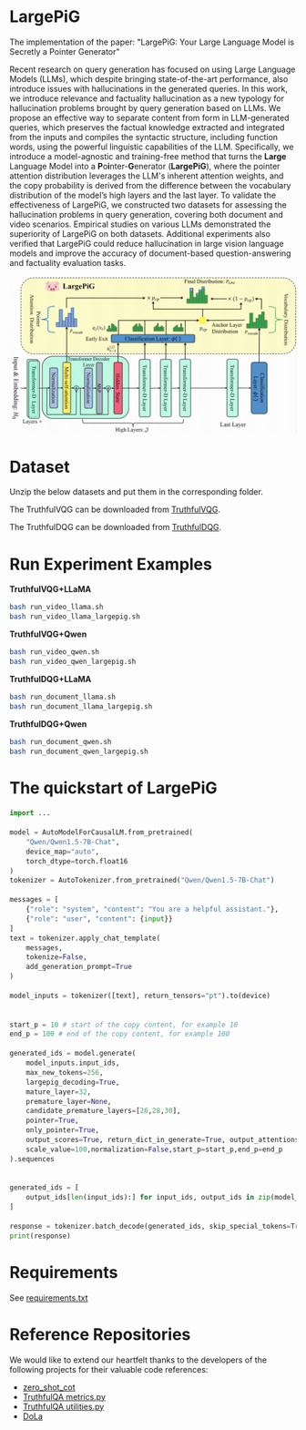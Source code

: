 # LargePiG

The implementation of the paper: "LargePiG: Your Large Language Model is  Secretly a Pointer Generator"

Recent research on query generation has focused on using Large Language Models (LLMs), which despite bringing state-of-the-art performance, also introduce issues with hallucinations in the generated queries. In this work, we introduce relevance and factuality hallucination as a new typology for hallucination problems brought by query generation based on LLMs. We propose an effective way to separate content from form in LLM-generated queries, which preserves the factual knowledge extracted and integrated from the inputs and compiles the syntactic structure, including function words, using the powerful linguistic capabilities of the LLM. Specifically, we introduce a model-agnostic and training-free method that turns the **Large** Language Model into a **P**o**i**nter-**G**enerator (**LargePiG**), where the pointer attention distribution leverages the LLM's inherent attention weights, and the copy probability is derived from the difference between the vocabulary distribution of the model’s high layers and the last layer. To validate the effectiveness of LargePiG, we constructed two datasets for assessing the hallucination problems in query generation, covering both document and video scenarios. Empirical studies on various LLMs demonstrated the superiority of LargePiG on both datasets. Additional experiments also verified that LargePiG could reduce hallucination in large vision language models and improve the accuracy of document-based question-answering and factuality evaluation tasks.

![The overall architecture of LargePiG.](figs/method_graph.png "The overall architecture of LargePiG.")

# Dataset

Unzip the below datasets and put them in the corresponding folder.

The TruthfulVQG can be downloaded from [TruthfulVQG](https://drive.google.com/file/d/1TjVr79wtrbifdZsk-004f21EjiQBX2Im/view?usp=sharing).

The TruthfulDQG can be downloaded from [TruthfulDQG](https://drive.google.com/file/d/1N-Szm-d6oiigFWaMrjNFGz-HhUhlFkga/view?usp=sharing).


# Run Experiment Examples

**TruthfulVQG+LLaMA**
```bash
bash run_video_llama.sh
bash run_video_llama_largepig.sh
```

**TruthfulVQG+Qwen**
```bash
bash run_video_qwen.sh
bash run_video_qwen_largepig.sh
```

**TruthfulDQG+LLaMA**
```bash
bash run_document_llama.sh
bash run_document_llama_largepig.sh
```

**TruthfulDQG+Qwen**
```bash
bash run_document_qwen.sh
bash run_document_qwen_largepig.sh
```

# The quickstart of LargePiG



```python
import ...

model = AutoModelForCausalLM.from_pretrained(
    "Qwen/Qwen1.5-7B-Chat",
    device_map="auto",
    torch_dtype=torch.float16
)
tokenizer = AutoTokenizer.from_pretrained("Qwen/Qwen1.5-7B-Chat")

messages = [
    {"role": "system", "content": "You are a helpful assistant."},
    {"role": "user", "content": {input}}
]
text = tokenizer.apply_chat_template(
    messages,
    tokenize=False,
    add_generation_prompt=True
)

model_inputs = tokenizer([text], return_tensors="pt").to(device)


start_p = 10 # start of the copy content, for example 10
end_p = 100 # end of the copy content, for example 100

generated_ids = model.generate(
    model_inputs.input_ids,
    max_new_tokens=256,
    largepig_decoding=True,
    mature_layer=32,
    premature_layer=None,
    candidate_premature_layers=[26,28,30],
    pointer=True,
    only_pointer=True,
    output_scores=True, return_dict_in_generate=True, output_attentions=True,
    scale_value=100,normalization=False,start_p=start_p,end_p=end_p
).sequences


generated_ids = [
    output_ids[len(input_ids):] for input_ids, output_ids in zip(model_inputs.input_ids, generated_ids)
]

response = tokenizer.batch_decode(generated_ids, skip_special_tokens=True)[0]
print(response)
```


# Requirements
See [requirements.txt](requirements.txt)


# Reference Repositories
We would like to extend our heartfelt thanks to the developers of the following projects for their valuable code references:

- [zero_shot_cot](https://github.com/kojima-takeshi188/zero_shot_cot)
- [TruthfulQA metrics.py](https://github.com/sylinrl/TruthfulQA/blob/main/truthfulqa/metrics.py)
- [TruthfulQA utilities.py](https://github.com/sylinrl/TruthfulQA/blob/main/truthfulqa/utilities.py)
- [DoLa](https://github.com/voidism/DoLa)





